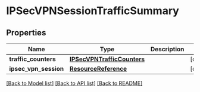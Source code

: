 # IPSecVPNSessionTrafficSummary

## Properties
Name | Type | Description | Notes
------------ | ------------- | ------------- | -------------
**traffic_counters** | [**IPSecVPNTrafficCounters**](IPSecVPNTrafficCounters.md) |  | [optional] 
**ipsec_vpn_session** | [**ResourceReference**](ResourceReference.md) |  | [optional] 

[[Back to Model list]](../README.md#documentation-for-models) [[Back to API list]](../README.md#documentation-for-api-endpoints) [[Back to README]](../README.md)


